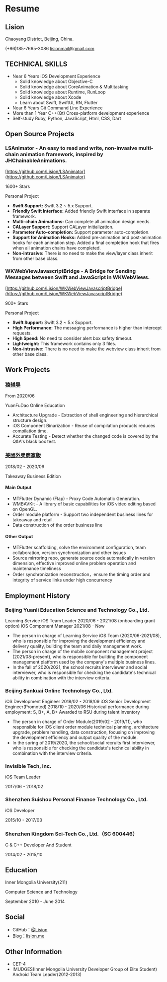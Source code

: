 # Resume

## Lision

Chaoyang District, Beijing, China.

(+86)185-7665-3086  lisionmail@gmail.com

## TECHNICAL SKILLS

- Near 6 Years iOS Development Experience
	- Solid knowledge about Objective-C
	- Solid knowledge about CoreAnimation & Multitasking
	- Solid knowledge about Runtime, RunLoop
	- Solid knowledge about Xcode
	- Learn about Swift, SwiftUI, RN, Flutter
- Near 6 Years Git Command Line Experience
- More than 1 Year C++(Qt) Cross-platform development experience
- Self-study Ruby, Python, JavaScript, Html, CSS, Dart

## Open Source Projects

### LSAnimator - An easy to read and write, non-invasive multi-chain animation framework, inspired by JHChainableAnimations.

[https://github.com/Lision/LSAnimator](https://github.com/Lision/LSAnimator)

1600+ Stars

Personal Project

- **Swift Support:** Swift 3.2 ~ 5.x Support.
- **Friendly Swift Interface:** Added friendly Swift interface in separate framework.
- **Multi-chain Animations:** Can complete all animation design needs.
- **CALayer Support:** Support CALayer initialization.
- **Parameter Auto-completion:** Support parameter auto-completion.
- **Support for Animation Hooks:** Added pre-animation and post-animation hooks for each animation step. Added a final completion hook that fires when all animation chains have completed.
- **Non-intrusive:** There is no need to make the view/layer class inherit from other base class.

### WKWebViewJavascriptBridge - A Bridge for Sending Messages between Swift and JavaScript in WKWebViews.

[https://github.com/Lision/WKWebViewJavascriptBridge](https://github.com/Lision/WKWebViewJavascriptBridge)

900+ Stars

Personal Project

- **Swift Support:** Swift 3.2 ~ 5.x Support.
- **High Performance:** The messaging performance is higher than intercept requests.
- **High Speed:** No need to consider alert box safety timeout.
- **Lightweight:** This framework contains only 3 files.
- **Non-intrusive:** There is no need to make the webview class inherit from other base class.

## Work Projects

### [猿辅导](https://apps.apple.com/cn/app/%E7%8C%BF%E8%BE%85%E5%AF%BC-%E4%B8%AD%E5%B0%8F%E5%AD%A6%E7%94%9F%E5%85%A8%E7%A7%91%E5%9C%A8%E7%BA%BF%E8%BE%85%E5%AF%BC%E7%9B%B4%E6%92%AD%E8%AF%BE/id974568444)

From 2020/06

YuanFuDao Online Education

- Architecture Upgrade - Extraction of shell engineering and hierarchical structure design.
- iOS Component Binarization - Reuse of compilation products reduces compilation time.
- Accurate Testing - Detect whether the changed code is covered by the Q&A's black box test.

### [美团外卖商家版](https://itunes.apple.com/cn/app/%E7%BE%8E%E5%9B%A2%E5%A4%96%E5%8D%96%E5%95%86%E5%AE%B6%E7%89%88-%E7%AE%A1%E5%AE%B6%E5%90%8E%E5%8F%B0/id869802614?mt=8)

2018/02 - 2020/06

Takeaway Business Edition

#### Main Output

- MTFlutter Dynamic (Flap) - Proxy Code Automatic Generation.
- WMBAVKit - A library of basic capabilities for iOS video editing based on OpenGL.
- Order module platform - Support two independent business lines for takeaway and retail.
- Data construction of the order business line

#### Other Output

- MTFlutter scaffolding, solve the environment configuration, team collaboration, version synchronization and other issues
- Source mirroring repo, generate source code automatically in version dimension, effective improved online problem operation and maintenance timeliness
- Order synchronization reconstruction，ensure the timing order and integrity of service links under high concurrency

## Employment History

### Beijing Yuanli Education Science and Technology Co., Ltd.

Learning Service iOS Team Leader 2020/06 - 2021/08 (onboarding grant option)
iOS Component Manager 2021/08 - Now

- The person in charge of Learning Service iOS Team (2020/06-2021/08), who is responsible for improving the development efficiency and delivery quality, building the team and daily management work. 
- The person in charge of the mobile component management project (2021/08-present), who is responsible for building the component management platform used by the company's multiple business lines.
- In the fall of 2020/2021, the school recruits interviewer and social interviewer, who is responsible for checking the candidate's technical ability in combination with the interview criteria.

### Beijing Sankuai Online Technology Co., Ltd.

iOS Development Engineer 2018/02 - 2018/09
iOS Senior Development Engineer(Promoted) 2018/10 - 2020/06
Historical performance during employment: S, B+, A, B+
Awarded to RSU during talent inventory

- The person in charge of Order Module(2019/02 - 2019/11), who responsible for iOS client order module technical planning, architecture upgrade, problem handling, data construction, focusing on improving the development efficiency and output quality of the module.
- In the spring of 2019/2020, the school/social recruits first interviewer, who is responsible for checking the candidate's technical ability in combination with the interview criteria.

### Invisible Tech, Inc.

iOS Team Leader

2017/06 - 2018/02

### Shenzhen Suishou Personal Finance Technology Co., Ltd.

iOS Developer

2015/10 - 2017/03

### Shenzhen Kingdom Sci-Tech Co., Ltd.（SC 600446）

C & C++ Developer And Student

2014/02 - 2015/10

## Education

Inner Mongolia University(211)

Computer Science and Technology

September 2010 - June 2014

## Social

- GitHub：[@Lision](https://github.com/Lision)
- Blog：[lision.me](https://lision.me/)

## Other Information

- CET-4
- IMUDGES(Inner Mongolia University Developer Group of Elite Student) Android Team Leader(2012-2013)
